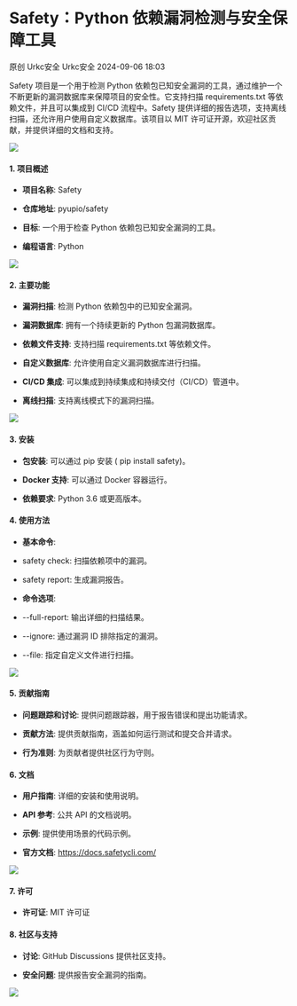 #  Safety：Python 依赖漏洞检测与安全保障工具   
原创 Urkc安全  Urkc安全   2024-09-06 18:03  
  
Safety 项目是一个用于检测 Python 依赖包已知安全漏洞的工具，通过维护一个不断更新的漏洞数据库来保障项目的安全性。它支持扫描 requirements.txt 等依赖文件，并且可以集成到 CI/CD 流程中。Safety 提供详细的报告选项，支持离线扫描，还允许用户使用自定义数据库。该项目以 MIT 许可证开源，欢迎社区贡献，并提供详细的文档和支持。  
  
![](https://mmbiz.qpic.cn/mmbiz_png/FL9Xqxpicm6qwYL7eibIjxDiaCaqqWzvELwu06jjMWibsPt1Cdk7PBsia2YAQZvibLLLyyHeuuicqITKHjZdVUaaqMLeA/640?wx_fmt=png&from=appmsg "")  
#### 1. 项目概述  
  
- **项目名称**: Safety  
  
- **仓库地址**: pyupio/safety  
  
- **目标**: 一个用于检查 Python 依赖包已知安全漏洞的工具。  
  
- **编程语言**: Python  
  
  
  
![](https://mmbiz.qpic.cn/mmbiz_gif/FL9Xqxpicm6qwYL7eibIjxDiaCaqqWzvELwMrxwZCepeH2Fk0ohC5l9b2SS9luj9FMG8xibAia73IIPGNdeqjiaRib6Kw/640?wx_fmt=gif&from=appmsg "")  
#### 2. 主要功能  
  
- **漏洞扫描**: 检测 Python 依赖包中的已知安全漏洞。  
  
- **漏洞数据库**: 拥有一个持续更新的 Python 包漏洞数据库。  
  
- **依赖文件支持**: 支持扫描 requirements.txt 等依赖文件。  
  
- **自定义数据库**: 允许使用自定义漏洞数据库进行扫描。  
  
- **CI/CD 集成**: 可以集成到持续集成和持续交付（CI/CD）管道中。  
  
- **离线扫描**: 支持离线模式下的漏洞扫描。  
  
  
  
![](https://mmbiz.qpic.cn/mmbiz_png/FL9Xqxpicm6qwYL7eibIjxDiaCaqqWzvELwH0jhnuOI5h8vOVbIicuoT9qWcic3db3yzqAqgfDdm4gbOjq8NwMrpP7g/640?wx_fmt=png&from=appmsg "")  
#### 3. 安装  
  
- **包安装**: 可以通过 pip 安装 ( pip install safety)。  
  
- **Docker 支持**: 可以通过 Docker 容器运行。  
  
- **依赖要求**: Python 3.6 或更高版本。  
  
  
#### 4. 使用方法  
  
- **基本命令**:  
  
- safety check: 扫描依赖项中的漏洞。  
  
- safety report: 生成漏洞报告。  
  
- **命令选项**:  
  
- --full-report: 输出详细的扫描结果。  
  
- --ignore: 通过漏洞 ID 排除指定的漏洞。  
  
- --file: 指定自定义文件进行扫描。  
  
  
  
![](https://mmbiz.qpic.cn/mmbiz_gif/FL9Xqxpicm6qwYL7eibIjxDiaCaqqWzvELw1wnkp4cKfMRGIZyVEIOtQSqxMU3AOFxia8vrNa8QzIRYvPP2dHlA3og/640?wx_fmt=gif&from=appmsg "")  
#### 5. 贡献指南  
  
- **问题跟踪和讨论**: 提供问题跟踪器，用于报告错误和提出功能请求。  
  
- **贡献方法**: 提供贡献指南，涵盖如何运行测试和提交合并请求。  
  
- **行为准则**: 为贡献者提供社区行为守则。  
  
  
#### 6. 文档  
  
- **用户指南**: 详细的安装和使用说明。  
  
- **API 参考**: 公共 API 的文档说明。  
  
- **示例**: 提供使用场景的代码示例。  
  
- **官方文档**: https://docs.safetycli.com/  
  
  
  
![](https://mmbiz.qpic.cn/mmbiz_png/FL9Xqxpicm6qwYL7eibIjxDiaCaqqWzvELwKZFvich8dFmBdeljnibzY2WJSFxMw0o3HV2OEQ8OTVJ9Hy47jvR3XBag/640?wx_fmt=png&from=appmsg "")  
#### 7. 许可  
  
- **许可证**: MIT 许可证  
  
  
#### 8. 社区与支持  
  
- **讨论**: GitHub Discussions 提供社区支持。  
  
- **安全问题**: 提供报告安全漏洞的指南。  
  
  
  
![](https://mmbiz.qpic.cn/mmbiz_png/FL9Xqxpicm6qwYL7eibIjxDiaCaqqWzvELwu06jjMWibsPt1Cdk7PBsia2YAQZvibLLLyyHeuuicqITKHjZdVUaaqMLeA/640?wx_fmt=png&from=appmsg "")  
  
  
  
